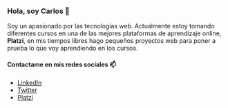 ### Hola, soy Carlos 👋
Soy un apasionado por las tecnologías web. Actualmente estoy tomando diferentes cursos en una de las mejores plataformas de aprendizaje online, **Platzi**, en mis tiempos libres hago pequeños proyectos web para poner a prueba lo que voy aprendiendo en los cursos.

#### Contactame en mis redes sociales 📫
- [LinkedIn](https://www.linkedin.com/in/juancarlos-huertavazquez/)
- [Twitter](https://twitter.com/charlieshuerta)
- [Platzi](https://platzi.com/@charlieshuerta/)

<!--
**charlieshuerta/charlieshuerta** is a ✨ _special_ ✨ repository because its `README.md` (this file) appears on your GitHub profile.

Here are some ideas to get you started:

- 🔭 I’m currently working on ...
- 🌱 I’m currently learning ...
- 👯 I’m looking to collaborate on ...
- 🤔 I’m looking for help with ...
- 💬 Ask me about ...
- 📫 How to reach me: ...
- 😄 Pronouns: ...
- ⚡ Fun fact: ...
-->
